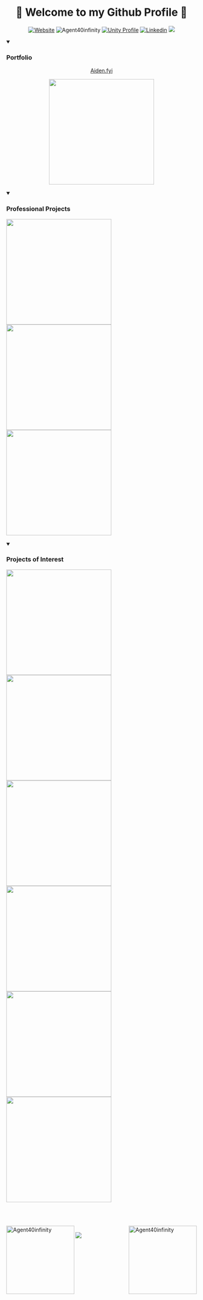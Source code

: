 <h1 align="center">🖤 Welcome to my Github Profile 🖤</h1>
<p align="center">
  <a href="https://aiden.fyi/"><img alt="Website" src="https://img.shields.io/website?url=https%3A%2F%2Faiden.fyi%2F&up_message=Up&down_message=Down&label=Portfolio" /></a>
  <img src="https://komarev.com/ghpvc/?username=Agent40infinity1&label=Profile%20views&color=0e75b6&style=flat" alt="Agent40infinity" />
  <a href="https://assetstore.unity.com/publishers/75209?srsltid=AfmBOoq2fHZZ0yUtld1Se3Q7TOsYkxmFjV2vXDdxj7SL8vvpEY1qYCRC"><img src="https://img.shields.io/badge/Unity-%23232300.svg?logo=unity&logoColor=white" alt="Unity Profile" /></a>
  <a href="https://www.linkedin.com/in/aiden-nathan-agent40/"><img src="https://custom-icon-badges.demolab.com/badge/LinkedIn-0A66C2?logo=linkedin-white&logoColor=fff" alt="Linkedin"/></a>
  <a href="https://myanimelist.net/profile/Agent40"><img src="https://img.shields.io/badge/MyAnimeList-2E51A2?logo=myanimelist&logoColor=fff" /></a>
</p>

<details open>
  <summary><h3>Portfolio</h3></summary>
    <p align="center"><a href="http://aiden.fyi/">Aiden.fyi</a></p>
    <p align="center"><a href="https://github.com/Agent40infinity/Agent40infinity.github.io"><img width="278" src="https://github-readme-stats.vercel.app/api/pin/?username=Agent40infinity&repo=Agent40infinity.github.io&show_icons=true&locale=en&layout=compact&theme=dark&title_color=FFFFFF&text_color=8F8F8F&icon_color=58A6FF" /></a></p>
</details>


<details open> 
  <summary><h3>Professional Projects</h3></summary>
  <p>
    <a href="https://github.com/Agent40infinity/Scene-Reference"><img width="278" src="https://github-readme-stats.vercel.app/api/pin/?username=Agent40infinity&repo=Scene-Reference&show_icons=true&locale=en&layout=compact&theme=dark&title_color=FFFFFF&text_color=8F8F8F&icon_color=58A6FF&hide_border=true&border-color=FFFFFF" /></a>
    <a href="https://github.com/Agent40infinity/PairVar"><img width="278" src="https://github-readme-stats.vercel.app/api/pin/?username=Agent40infinity&repo=PairVar&show_icons=true&locale=en&layout=compact&theme=dark&title_color=FFFFFF&text_color=8F8F8F&icon_color=58A6FF&hide_border=true&border-color=FFFFFF" /></a>
    <a href="https://github.com/Agent40infinity/Summit"><img width="278" src="https://github-readme-stats.vercel.app/api/pin/?username=Agent40infinity&repo=Summit&show_icons=true&locale=en&layout=compact&theme=dark&title_color=FFFFFF&text_color=8F8F8F&icon_color=58A6FF&hide_border=true&border-color=FFFFFF" /></a>
  </p>
</details>

<details open> 
  <summary><h3>Projects of Interest</h3></summary>
  <p>
    <a href="https://github.com/Agent40infinity/Pokemon-4th-Gen-Remake"><img width="278" src="https://github-readme-stats.vercel.app/api/pin/?username=Agent40infinity&repo=Project-Heart-and-Soul&show_icons=true&locale=en&layout=compact&theme=dark&title_color=FFFFFF&text_color=8F8F8F&icon_color=58A6FF&hide_border=true&border-color=FFFFFF" /></a>
    <a href="https://github.com/Agent40infinity/Dark-Light-Legacy"><img width="278" src="https://github-readme-stats.vercel.app/api/pin/?username=Agent40infinity&repo=Dark-Light-Legacy&show_icons=true&locale=en&layout=compact&theme=dark&title_color=FFFFFF&text_color=8F8F8F&icon_color=58A6FF&hide_border=true&border-color=FFFFFF" /></a>
    <a href="https://github.com/Agent40infinity/Untitled-Statistics-Project/"><img width="278" src="https://github-readme-stats.vercel.app/api/pin/?username=Agent40infinity&repo=Untitled-Statistics-Project&show_icons=true&locale=en&layout=compact&theme=dark&title_color=FFFFFF&text_color=8F8F8F&icon_color=58A6FF&hide_border=true&border-color=FFFFFF" /></a>
    <a href="https://github.com/Agent40infinity/Bright"><img width="278" src="https://github-readme-stats.vercel.app/api/pin/?username=Agent40infinity&repo=Bright&show_icons=true&locale=en&layout=compact&theme=dark&title_color=FFFFFF&text_color=8F8F8F&icon_color=58A6FF&hide_border=true&border-color=FFFFFF" /></a>
    <a href="https://github.com/Agent40infinity/Utilities"><img width="278" src="https://github-readme-stats.vercel.app/api/pin/?username=Agent40infinity&repo=Utilities&show_icons=true&locale=en&layout=compact&theme=dark&title_color=FFFFFF&text_color=8F8F8F&icon_color=58A6FF&hide_border=true&border-color=FFFFFF" /></a>
    <a href="https://github.com/Agent40infinity/Infected-Blood"><img width="278" src="https://github-readme-stats.vercel.app/api/pin/?username=Agent40infinity&repo=Infected-Blood&show_icons=true&locale=en&layout=compact&theme=dark&title_color=FFFFFF&text_color=8F8F8F&icon_color=58A6FF&hide_border=true&border-color=FFFFFF" /></a>
  </p>
</details>

</br>
</br>
<p>
  <img align="left" height="180" src="https://github-readme-stats.vercel.app/api/top-langs?username=Agent40infinity&show_icons=true&locale=en&layout=compact&theme=dark&bg_color=0D1117&title_color=FFFFFF&text_color=646464&icon_color=58A6FF&hide_border=true" alt="Agent40infinity" />
  <img align="right" height="180" src="https://github-readme-stats.vercel.app/api?username=Agent40infinity&show_icons=true&locale=en&theme=dark&bg_color=0D1117&title_color=FFFFFF&text_color=4d4d4d&icon_color=58A6FF&hide_border=true" alt="Agent40infinity" />
</p>
</br>
<img src="https://raw.githubusercontent.com/Trilokia/Trilokia/379277808c61ef204768a61bbc5d25bc7798ccf1/bottom_header.svg" />

